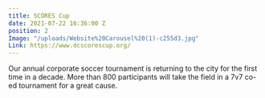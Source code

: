```yaml
---
title: SCORES Cup
date: 2021-07-22 16:36:00 Z
position: 2
Image: "/uploads/Website%20Carousel%20(1)-c255d3.jpg"
Link: https://www.dcscorescup.org/
---
```


Our annual corporate soccer tournament is returning to the city for the first time in a decade. More than 800 participants will take the field in a 7v7 co-ed tournament for a great cause.  